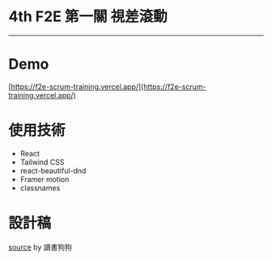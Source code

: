 # 4th F2E 第一關 視差滾動

---

# Demo

[https://f2e-scrum-training.vercel.app/](https://f2e-scrum-training.vercel.app/)

# 使用技術

- React
- Tailwind CSS
- react-beautiful-dnd
- Framer motion
- classnames

# 設計稿

[source](https://www.figma.com/file/oW1YDvKU916KBx8iyz891p/F2E-Week3-by-%E8%AE%80%E6%9B%B8%E7%8B%97%E7%8B%97?node-id=1%3A2&t=9J66HMsttJ9toyN4-1)
by 讀書狗狗
